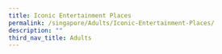 ```yaml
---
title: Iconic Entertainment Places
permalink: /singapore/Adults/Iconic-Entertainment-Places/
description: ""
third_nav_title: Adults
---
```

